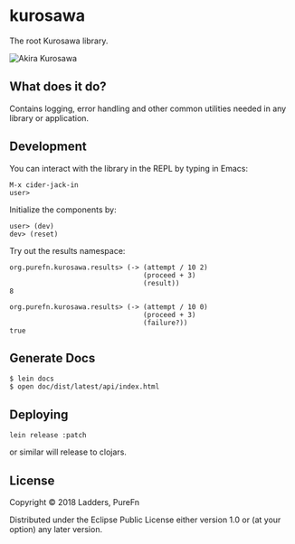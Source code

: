 # kurosawa

The root Kurosawa library.

![Akira Kurosawa](http://i.imgur.com/Gydm4pM.jpg?1)


## What does it do?

Contains logging, error handling and other common utilities needed in any library or
application.

## Development

You can interact with the library in the REPL by typing in Emacs:

    M-x cider-jack-in
    user> 

Initialize the components by: 

    user> (dev)
    dev> (reset)


Try out the results namespace: 

    org.purefn.kurosawa.results> (-> (attempt / 10 2)
                                     (proceed + 3)
                                     (result))
    8
    
    org.purefn.kurosawa.results> (-> (attempt / 10 0)
                                     (proceed + 3)
                                     (failure?))
    true

## Generate Docs

    $ lein docs
    $ open doc/dist/latest/api/index.html


## Deploying 

	lein release :patch
	
or similar will release to clojars.

## License

Copyright © 2018 Ladders, PureFn

Distributed under the Eclipse Public License either version 1.0 or (at your option) any later version.
